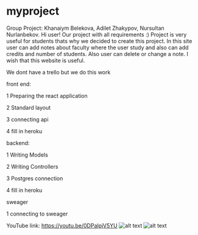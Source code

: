 # myproject
Group Project: Khanaiym Belekova, Adilet Zhakypov, Nursultan Nurlanbekov.
Hi user! Our project with all requirements :) Project is very useful for students thats why we decided to create this project. In this site user can add notes about faculty where the user study and also can add credits and number of students. Also user can delete or change a note. I wish that this website is useful. 
 
 
 We dont have a trello but we do this work 
 
  front end:
  
  
  1 Preparing the react application
  
  
  2 Standard layout
  
  
  3 connecting api
  
  
  4 fill in heroku
  
  
  backend:
  
  
  1 Writing Models
  
  
  2 Writing Controllers
  
  
  3 Postgres connection
  
  
  4 fill in heroku
  
  
  sweager
  
  
  1 connecting to sweager 

YouTube link: https://youtu.be/0DPalpjV5YU
![alt text](screenshots/gigi.png)
![alt text](screenshots/jamm.png)
